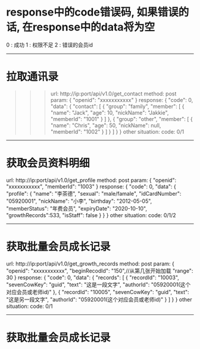 # response中的code错误码, 如果错误的话, 在response中的data将为空
0 : 成功
1 : 权限不足
2 : 错误的会员id

----------------------------------------------
# 拉取通讯录
>>>url: http://ip:port/api/v1.0/get_contact
>>>method: post
>>>param: 
>>>{
>>>	"openid": "xxxxxxxxxxx"
>>>}
>>>response:
>>>{
>>>    "code": 0,
>>>    "data": {
>>>        "contact": [
>>>            {
>>>                "group": "family",
>>>                "member": [
>>>                    {
>>>                        "name": "Jack",
>>>                        "age": 10,
>>>                        "nickName": "Jakkie",
>>>                        "memberId": "1001"
>>>                    }
>>>                ]
>>>            },
>>>            {
>>>                "group": "other",
>>>                "member": [
>>>                    {
>>>                        "name": "Chris",
>>>                        "age": 50,
>>>                        "nickName": null,
>>>                        "memberId": "1002"
>>>                    }
>>>                ]
>>>            }
>>>        ]
>>>    }
>>>}
>>>other situation:
>>>code: 0/1

---------------------------------------------
# 获取会员资料明细
url: http://ip:port/api/v1.0/get_profile
method: post
param: 
{
	"openid": "xxxxxxxxxxx",
	"memberId": "1003"
}
response:
{
    "code": 0,
    "data": {
        "profile": {
            "name": "李茶德",
            "sexual": "male/famale",
            "idCardNumber": "05920001",
            "nickName": "小李",
            "birthday": "2012-05-05",
            "memberStatus": "年费会员",
            "expiryDate": "2020-10-10",
            "growthRecords":533,
            "isStaff": false
        }
    }
}
other situation:
code: 0/1/2

---------------------------------------------
# 获取批量会员成长记录
url: http://ip:port/api/v1.0/get_growth_records
method: post
param: 
{
	"openid": "xxxxxxxxxxx",
	"beginRecodId": "150",//从第几张开始加载
	"range": 30
}
response:
{
    "code": 0,
    "data": {
        "records": [
            {
                "recordId": "10003",
                "sevenCowKey": "guid",
                "text": "这是一段文字",
                "authorId": "05920001(这个对应会员或老师id)"
            },
            {
                "recordId": "10005",
                "sevenCowKey": "guid",
                "text": "这是另一段文字",
                "authorId": "05920001(这个对应会员或老师id)"
            }
        ]
    }
}
other situation:
code: 0/1

---------------------------------------------
# 获取批量会员成长记录
